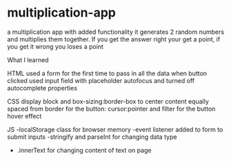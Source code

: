 # multiplication-app
a multiplication app with added functionality
it generates 2 random numbers and multiplies them together. 
If you get the answer right your get a point, if you get it wrong you loses a point


What I learned

HTML
used a form for the first time to pass in all the data when button clicked
used input field with placeholder autofocus and turned off autocomplete properties


CSS
display block and box-sizing:border-box to center content equally spaced from border
for the button: cursor:pointer and filter for the button hover effect


JS
-localStorage class for browser memory
-event listener added to form to submit inputs
-stringify and parseInt for changing data type
- .innerText for changing content of text on page